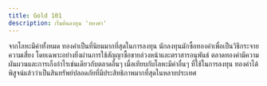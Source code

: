 ```yaml
---
title: Gold 101
description: เริ่มต้นลงทุน 'ทองคำ'
---
```


จากโลหะมีค่าทั้งหมด ทองคำเป็นที่นิยมมากที่สุดในการลงทุน นักลงทุนมักซื้อทองคำเพื่อเป็นวิธีกระจายความเสี่ยง โดยเฉพาะอย่างยิ่งผ่านการใช้สัญญาซื้อขายล่วงหน้าและตราสารอนุพันธ์ ตลาดทองคำมีความผันผวนและการเก็งกำไรเช่นเดียวกับตลาดอื่นๆ เมื่อเทียบกับโลหะมีค่าอื่นๆ ที่ใช้ในการลงทุน ทองคำได้พิสูจน์แล้วว่าเป็นสินทรัพย์ปลอดภัยที่มีประสิทธิภาพมากที่สุดในหลายประเทศ
